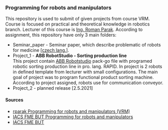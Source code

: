 ### Programming for robots and manipulators
This repository is used to submit of given projects from course VRM. Course is focused on practical and theoretical knowledge in robotics branch. Lecturer of this course is [Ing. Roman Parak](https://github.com/rparak). According to assignment, this repository have only 3 main folders:

* Seminar_paper - Seminar paper, which describe problematic of robots for medicine [[czech lang.]](https://en.wikipedia.org/wiki/Czech_language).
* Project_1 - **ABB RobotStudio - Sorting production line** <br /> This project contain [ABB Robotstudio](https://new.abb.com/products/robotics/en/robotstudio) pack-go file with programed robotic sorting production line in pro. lang. RAPID. In project is 2 robots in defined template from lecturer with small configurations. The main goal of project was to program functional product sorting machine. According to project assigned, robots use for communication conveyor.
* Project_2 - planned release [2.5.2021] 

#### Sources
* [rparak Programming for robots and manipulators (VRM)](https://github.com/rparak/Programming-for-robots-and-manipulators-VRM)
* [IACS FME BUT Programming for robots and manipulators](https://www.fme.vutbr.cz/en/studenti/predmety/233662)
* [IACS FME BUT](https://uai.fme.vutbr.cz/en/)
